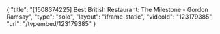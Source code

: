 {
    "title": "[1508374225] Best British Restaurant: The Milestone - Gordon Ramsay",
    "type": "solo",
    "layout": "iframe-static",
    "videoId": "123179385",
    "url": "\/tvpembed\/123179385"
}